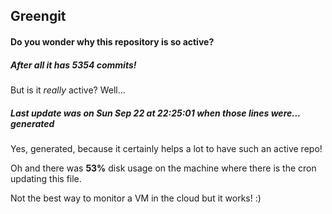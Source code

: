 ## Greengit

#### Do you wonder why this repository is so active?

##### After all it has 5354 commits!

But is it *really* active? Well...

##### Last update was on Sun Sep 22 at 22:25:01 when those lines were... generated

Yes, generated, because it certainly helps a lot to have such an active repo!

Oh and there was **53%** disk usage on the machine
where there is the cron updating this file.

Not the best way to monitor a VM in the cloud but it works! :)
